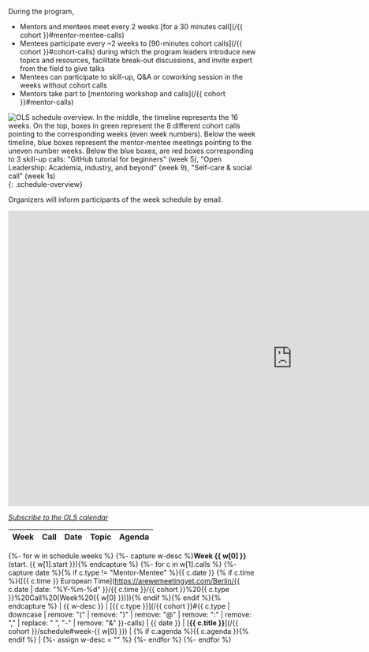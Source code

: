 During the program,

- Mentors and mentees meet every 2 weeks [for a 30 minutes call](/{{ cohort }}#mentor-mentee-calls)
- Mentees participate every ~2 weeks to [90-minutes cohort calls](/{{ cohort }}#cohort-calls) during which the program leaders introduce new topics and resources, facilitate break-out discussions, and invite expert from the field to give talks
- Mentees can participate to skill-up, Q&A or coworking session in the weeks without cohort calls
- Mentors take part to [mentoring workshop and calls](/{{ cohort }}#mentor-calls)

![OLS schedule overview. In the middle, the timeline represents the 16 weeks. On the top, boxes in green represent the 8 different cohort calls pointing to the corresponding weeks (even week numbers). Below the week timeline, blue boxes represent the mentor-mentee meetings pointing to the uneven number weeks. Below the blue boxes, are red boxes corresponding to 3 skill-up calls: "GitHub tutorial for beginners" (week 5), "Open Leadership: Academia, industry, and beyond" (week 9), "Self-care & social call" (week 1s)](/images/schedule.png){: .schedule-overview}

Organizers will inform participants of the week schedule by email.

<iframe src="https://calendar.google.com/calendar/embed?height=400&amp;wkst=1&amp;bgcolor=%23ffffff&amp;ctz=Europe%2FParis&amp;src=b3BlbmxpZmVzY2lAZ21haWwuY29t&amp;color=%23EF6C00&amp;mode=AGENDA&amp;showNav=0&amp;showTitle=0&amp;showPrint=0&amp;showTabs=1&amp;showCalendars=0" style="border-width:0" width="1152" height="600" frameborder="0" scrolling="no"></iframe>

[<i class="fas fa-calendar-plus"></i> *Subscribe to the OLS calendar*](https://calendar.google.com/calendar?cid=b3BlbmxpZmVzY2lAZ21haWwuY29t)

<!-- Any modification of the content should be done in the _data/ols-X-schedule.yaml file -->

| Week | Call | Date | Topic | Agenda |
|------|------|------|-------|--------|
{%- for w in schedule.weeks %}
{%- capture w-desc %}**Week {{ w[0] }}** (start. {{ w[1].start }}){% endcapture %}
{%- for c in w[1].calls %}
{%- capture date %}{% if c.type != "Mentor-Mentee" %}{{ c.date }} {% if c.time %}([{{ c.time }} European Time](https://arewemeetingyet.com/Berlin/{{ c.date | date: "%Y-%m-%d" }}/{{ c.time }}/{{ cohort }}%20{{ c.type }}%20Call%20(Week%20{{ w[0] }}))){% endif %}{% endif %}{% endcapture %}
| {{ w-desc }} | [{{ c.type }}](/{{ cohort }}#{{ c.type | downcase | remove: "(" | remove: ")" | remove: "@" | remove: ":" | remove: "," | replace: " ", "-" | remove: "&"  }}-calls) | {{ date }} | [**{{ c.title }}**](/{{ cohort }}/schedule#week-{{ w[0] }}) | {% if c.agenda %}{{ c.agenda }}{% endif %} |
{%- assign w-desc = "" %}
{%- endfor %} 
{%- endfor %} 

<script type="application/ld+json" >
{
  "@context": "https://schema.org",
  "@id": "{{ site.url }}/{{ cohort }}/schedule",
  "@type": "Course",
  "dct:conformsTo": "https://bioschemas.org/profiles/Course/0.9-DRAFT-2020_12_08",
  "description":"{{site.description}}" ,
    "hasCourseInstance": [
        {% for w in schedule.weeks %}
        {%- for c in w[1].calls -%}
        {%- if c.type != "Mentor-Mentee" -%}
       
    {
      "@context": "https://schema.org",
      "@type": "CourseInstance",
      "dct:conformsTo": "https://bioschemas.org/profiles/CourseInstance/0.8-DRAFT-2020_10_06",
      "courseMode": ["online", "synchronous"],
      "startDate" : "{{c.date}}",
      "endDate" :"{{c.date}}",
      "duration": "{{c.duration}}",
      "name" : "{{c.title}}"
    },

        {% endif %}
        {%- endfor -%}
        {%- endfor -%}
  ],

  "keywords": "OLS, Working Open, Cohorts",
  "name": "Cohorts Call for {{cohort}}"
}
</script>
